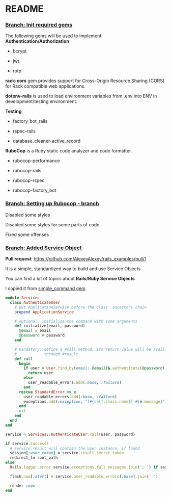 # README

### [Branch: Init required gems](https://github.com/AlexeyAlexey/rails_examples/tree/feature/default-gems)


The following gems will be used to implement **Authentication/Authorization**

* bcrypt

* jwt

* rotp


**rack-cors** gem provides support for Cross-Origin Resource Sharing (CORS) for Rack compatible web applications.


**dotenv-rails** is used to load environment variables from .env into ENV in development/testing environment.


**Testing**

 * factory_bot_rails
 
 * rspec-rails

 * database_cleaner-active_record



**RuboCop** is a Ruby static code analyzer and code formatter.

  * rubocop-performance

  * rubocop-rails

  * rubocop-rspec

  * rubocop-factory_bot



### [Branch: Setting up Rubocop - branch](https://github.com/AlexeyAlexey/rails_examples/tree/feature/rubocop-settuping)


Disabled some styles

Disabled some styles for some parts of code

Fixed some offenses


### [Branch: Added Service Object](https://github.com/AlexeyAlexey/rails_examples/tree/feature/application-service)

**Pull request**: https://github.com/AlexeyAlexey/rails_examples/pull/1

  It is a simple, standardized way to build and use Service Objects

  You can find a lot of topics about **Rails/Ruby Service Objects**

  I copied it from [simple_command gem](https://github.com/nebulab/simple_command)



```ruby
module Services
  class AuthenticateUser
    # put ApplicationService before the class' ancestors chain
    prepend ApplicationService

    # optional, initialize the command with some arguments
    def initialize(email, password)
      @email = email
      @password = password
    end

    # mandatory: define a #call method. its return value will be available
    #            through #result
    def call
      begin
        if user = User.find_by(email: @email)&.authenticate(@password)
          return user
        else
          user_readable_errors.add(:base, :failure)
        end
      rescue StandardError => e
        user_readable_errors.add(:base, :failure)
        exceptions.add(:exception, "[#{self.class.name}] #{e.message}")
      end
      nil
    end
  end
end

service = Services::AuthenticateUser.call(user, password)

if service.success?
  # service.result will contain the user instance, if found
  session[:user_token] = service.result.secret_token
  redirect_to root_path
else
  Rails.logger.error service.exceptions.full_messages.join('; ') if service.exceptions.present?

  flash.now[:alert] = service.user_readable_errors[:base].join(' ')

  render :new
end
```
